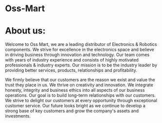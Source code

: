 # Oss-Mart

# About us:

Welcome to Oss Mart, we are a leading distributor of Electronics & Robotics components. We strive for excellence in the electronics space and believe in driving business through innovation and technology. Our team comes with years of industry experience and consists of highly motivated professionals & industry experts. Our mission is to be the industry leader by providing better services, products, relationships and profitability.

We firmly believe that our customers are the reason we exist and value the trust they place in us. We thrive on creativity and innovation. We integrate honesty, integrity and business ethics into all aspects of our business operations. Our goal is to build long-term relationships with our customers. We strive to delight our customers at every opportunity through exceptional customer service. Our future looks bright as we continue to develop a strong base of key customers and grow the company's assets and investments.
